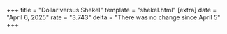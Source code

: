 +++
title = "Dollar versus Shekel"
template = "shekel.html"
[extra]
date = "April  6, 2025"
rate = "3.743"
delta = "There was no change since April  5"
+++
